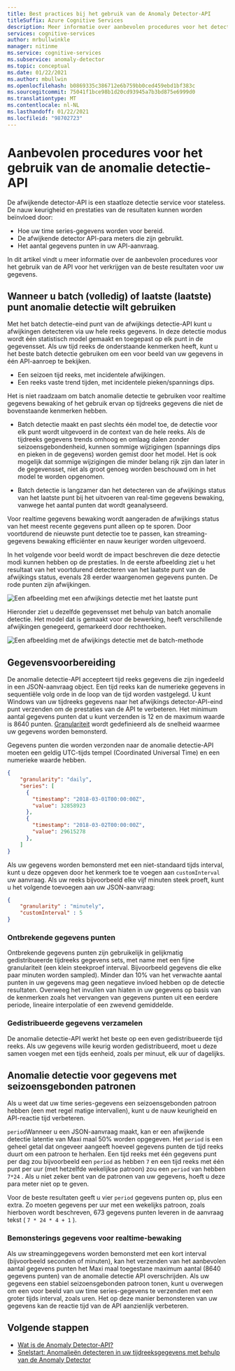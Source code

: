 ```yaml
---
title: Best practices bij het gebruik van de Anomaly Detector-API
titleSuffix: Azure Cognitive Services
description: Meer informatie over aanbevolen procedures voor het detecteren van afwijkingen met de anomalie detectie-API.
services: cognitive-services
author: mrbullwinkle
manager: nitinme
ms.service: cognitive-services
ms.subservice: anomaly-detector
ms.topic: conceptual
ms.date: 01/22/2021
ms.author: mbullwin
ms.openlocfilehash: b0869335c386712e6b759bb0ced459ebd1bf383c
ms.sourcegitcommit: 75041f1bce98b1d20cd93945a7b3bd875e6999d0
ms.translationtype: MT
ms.contentlocale: nl-NL
ms.lasthandoff: 01/22/2021
ms.locfileid: "98702723"
---
```

# <a name="best-practices-for-using-the-anomaly-detector-api"></a>Aanbevolen procedures voor het gebruik van de anomalie detectie-API

De afwijkende detector-API is een staatloze detectie service voor stateless. De nauw keurigheid en prestaties van de resultaten kunnen worden beïnvloed door:

* Hoe uw time series-gegevens worden voor bereid.
* De afwijkende detector API-para meters die zijn gebruikt.
* Het aantal gegevens punten in uw API-aanvraag. 

In dit artikel vindt u meer informatie over de aanbevolen procedures voor het gebruik van de API voor het verkrijgen van de beste resultaten voor uw gegevens. 

## <a name="when-to-use-batch-entire-or-latest-last-point-anomaly-detection"></a>Wanneer u batch (volledig) of laatste (laatste) punt anomalie detectie wilt gebruiken

Met het batch detectie-eind punt van de afwijkings detectie-API kunt u afwijkingen detecteren via uw hele reeks gegevens. In deze detectie modus wordt één statistisch model gemaakt en toegepast op elk punt in de gegevensset. Als uw tijd reeks de onderstaande kenmerken heeft, kunt u het beste batch detectie gebruiken om een voor beeld van uw gegevens in één API-aanroep te bekijken.

* Een seizoen tijd reeks, met incidentele afwijkingen.
* Een reeks vaste trend tijden, met incidentele pieken/spannings dips. 

Het is niet raadzaam om batch anomalie detectie te gebruiken voor realtime gegevens bewaking of het gebruik ervan op tijdreeks gegevens die niet de bovenstaande kenmerken hebben. 

* Batch detectie maakt en past slechts één model toe, de detectie voor elk punt wordt uitgevoerd in de context van de hele reeks. Als de tijdreeks gegevens trends omhoog en omlaag dalen zonder seizoensgebondenheid, kunnen sommige wijzigingen (spannings dips en pieken in de gegevens) worden gemist door het model. Het is ook mogelijk dat sommige wijzigingen die minder belang rijk zijn dan later in de gegevensset, niet als groot genoeg worden beschouwd om in het model te worden opgenomen.

* Batch detectie is langzamer dan het detecteren van de afwijkings status van het laatste punt bij het uitvoeren van real-time gegevens bewaking, vanwege het aantal punten dat wordt geanalyseerd.

Voor realtime gegevens bewaking wordt aangeraden de afwijkings status van het meest recente gegevens punt alleen op te sporen. Door voortdurend de nieuwste punt detectie toe te passen, kan streaming-gegevens bewaking efficiënter en nauw keuriger worden uitgevoerd.

In het volgende voor beeld wordt de impact beschreven die deze detectie modi kunnen hebben op de prestaties. In de eerste afbeelding ziet u het resultaat van het voortdurend detecteren van het laatste punt van de afwijkings status, evenals 28 eerder waargenomen gegevens punten. De rode punten zijn afwijkingen.

![Een afbeelding met een afwijkings detectie met het laatste punt](../media/last.png)

Hieronder ziet u dezelfde gegevensset met behulp van batch anomalie detectie. Het model dat is gemaakt voor de bewerking, heeft verschillende afwijkingen genegeerd, gemarkeerd door rechthoeken.

![Een afbeelding met de afwijkings detectie met de batch-methode](../media/entire.png)

## <a name="data-preparation"></a>Gegevensvoorbereiding

De anomalie detectie-API accepteert tijd reeks gegevens die zijn ingedeeld in een JSON-aanvraag object. Een tijd reeks kan de numerieke gegevens in sequentiële volg orde in de loop van de tijd worden vastgelegd. U kunt Windows van uw tijdreeks gegevens naar het afwijkings detector-API-eind punt verzenden om de prestaties van de API te verbeteren. Het minimum aantal gegevens punten dat u kunt verzenden is 12 en de maximum waarde is 8640 punten. [Granulariteit](/dotnet/api/microsoft.azure.cognitiveservices.anomalydetector.models.granularity?view=azure-dotnet-preview) wordt gedefinieerd als de snelheid waarmee uw gegevens worden bemonsterd. 

Gegevens punten die worden verzonden naar de anomalie detectie-API moeten een geldig UTC-tijds tempel (Coordinated Universal Time) en een numerieke waarde hebben. 

```json
{
    "granularity": "daily",
    "series": [
      {
        "timestamp": "2018-03-01T00:00:00Z",
        "value": 32858923
      },
      {
        "timestamp": "2018-03-02T00:00:00Z",
        "value": 29615278
      },
    ]
}
```

Als uw gegevens worden bemonsterd met een niet-standaard tijds interval, kunt u deze opgeven door het kenmerk toe te voegen aan `customInterval` uw aanvraag. Als uw reeks bijvoorbeeld elke vijf minuten steek proeft, kunt u het volgende toevoegen aan uw JSON-aanvraag:

```json
{
    "granularity" : "minutely", 
    "customInterval" : 5
}
```

### <a name="missing-data-points"></a>Ontbrekende gegevens punten

Ontbrekende gegevens punten zijn gebruikelijk in gelijkmatig gedistribueerde tijdreeks gegevens sets, met name met een fijne granulariteit (een klein steekproef interval. Bijvoorbeeld gegevens die elke paar minuten worden sampled). Minder dan 10% van het verwachte aantal punten in uw gegevens mag geen negatieve invloed hebben op de detectie resultaten. Overweeg het invullen van hiaten in uw gegevens op basis van de kenmerken zoals het vervangen van gegevens punten uit een eerdere periode, lineaire interpolatie of een zwevend gemiddelde.

### <a name="aggregate-distributed-data"></a>Gedistribueerde gegevens verzamelen

De anomalie detectie-API werkt het beste op een even gedistribueerde tijd reeks. Als uw gegevens wille keurig worden gedistribueerd, moet u deze samen voegen met een tijds eenheid, zoals per minuut, elk uur of dagelijks.

## <a name="anomaly-detection-on-data-with-seasonal-patterns"></a>Anomalie detectie voor gegevens met seizoensgebonden patronen

Als u weet dat uw time series-gegevens een seizoensgebonden patroon hebben (een met regel matige intervallen), kunt u de nauw keurigheid en API-reactie tijd verbeteren. 

`period`Wanneer u een JSON-aanvraag maakt, kan er een afwijkende detectie latentie van Maxi maal 50% worden opgegeven. Het `period` is een geheel getal dat ongeveer aangeeft hoeveel gegevens punten de tijd reeks duurt om een patroon te herhalen. Een tijd reeks met één gegevens punt per dag zou bijvoorbeeld een `period` as hebben `7` en een tijd reeks met één punt per uur (met hetzelfde wekelijkse patroon) zou een `period` van hebben  `7*24` . Als u niet zeker bent van de patronen van uw gegevens, hoeft u deze para meter niet op te geven.

Voor de beste resultaten geeft u vier `period` gegevens punten op, plus een extra. Zo moeten gegevens per uur met een wekelijks patroon, zoals hierboven wordt beschreven, 673 gegevens punten leveren in de aanvraag tekst ( `7 * 24 * 4 + 1` ).

### <a name="sampling-data-for-real-time-monitoring"></a>Bemonsterings gegevens voor realtime-bewaking

Als uw streaminggegevens worden bemonsterd met een kort interval (bijvoorbeeld seconden of minuten), kan het verzenden van het aanbevolen aantal gegevens punten het Maxi maal toegestane maximum aantal (8640 gegevens punten) van de anomalie detectie API overschrijden. Als uw gegevens een stabiel seizoensgebonden patroon tonen, kunt u overwegen om een voor beeld van uw time series-gegevens te verzenden met een groter tijds interval, zoals uren. Het op deze manier bemonsteren van uw gegevens kan de reactie tijd van de API aanzienlijk verbeteren. 

## <a name="next-steps"></a>Volgende stappen

* [Wat is de Anomaly Detector-API?](../overview.md)
* [Snelstart: Anomalieën detecteren in uw tijdreeksgegevens met behulp van de Anomaly Detector](../quickstarts/client-libraries.md)